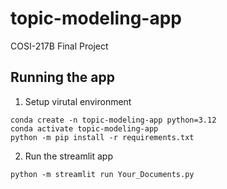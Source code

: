# topic-modeling-app
COSI-217B Final Project

## Running the app
1. Setup virutal environment
```
conda create -n topic-modeling-app python=3.12
conda activate topic-modeling-app
python -m pip install -r requirements.txt
```
2. Run the streamlit app
```
python -m streamlit run Your_Documents.py
```